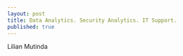```yaml
---
layout: post
title: Data Analytics. Security Analytics. IT Support.
published: true
---
```


Lilian Mutinda
